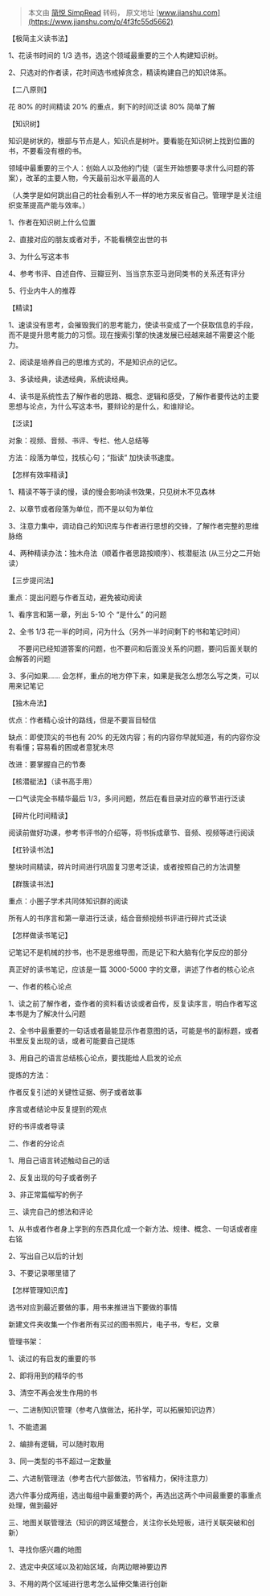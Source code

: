 > 本文由 [简悦 SimpRead](http://ksria.com/simpread/) 转码， 原文地址 [www.jianshu.com](https://www.jianshu.com/p/4f3fc55d5662)

【极简主义读书法】

1、花读书时间的 1/3 选书，选这个领域最重要的三个人构建知识树。

2、只选对的作者读，花时间选书戒掉贪念，精读构建自己的知识体系。

【二八原则】

花 80% 的时间精读 20% 的重点，剩下的时间泛读 80% 简单了解

【知识树】

知识是树状的，根部与节点是人，知识点是树叶。要看能在知识树上找到位置的书，不要看没有根的书。

领域中最重要的三个人：创始人以及他的门徒（诞生开始想要寻求什么问题的答案），改革的主要人物，今天最前沿水平最高的人

（人类学是如何跳出自己的社会看别人不一样的地方来反省自己。管理学是关注组织变革提高产能与效率。）

1、作者在知识树上什么位置

2、直接对应的朋友或者对手，不能看横空出世的书

3、为什么写这本书

4、参考书评、自述自传、豆瓣豆列、当当京东亚马逊同类书的关系还有评分

5、行业内牛人的推荐

【精读】

1、速读没有思考，会摧毁我们的思考能力，使读书变成了一个获取信息的手段，而不是提升思考能力的习惯。现在搜索引擎的快速发展已经越来越不需要这个能力。

2、阅读是培养自己的思维方式的，不是知识点的记忆。

3、多读经典，读透经典，系统读经典。

4、读书是系统性去了解作者的思路、概念、逻辑和感受，了解作者要传达的主要思想与论点，为什么写这本书，要辩论的是什么，和谁辩论。

【泛读】

对象：视频、音频、书评、专栏、他人总结等

方法：段落为单位，找核心句；“指读” 加快读书速度。

【怎样有效率精读】

1、精读不等于读的慢，读的慢会影响读书效果，只见树木不见森林

2、以章节或者段落为单位，而不是以句为单位

3、注意力集中，调动自己的知识库与作者进行思想的交锋，了解作者完整的思维脉络

4、两种精读办法：独木舟法（顺着作者思路按顺序）、核潜艇法 (从三分之二开始读）

【三步提问法】

重点：提出问题与作者互动，避免被动阅读

1、看序言和第一章，列出 5-10 个 “是什么” 的问题

2、全书 1/3 花一半的时间，问为什么（另外一半时间剩下的书和笔记时间）

     不要问已经知道答案的问题，也不要问和后面没关系的问题，要问后面关联的会解答的问题

3、多问如果…… 会怎样，重点的地方停下来，如果是我怎么想怎么写之类，可以用来记笔记

【独木舟法】

优点：作者精心设计的路线，但是不要盲目轻信

缺点：即使顶尖的书也有 20% 的无效内容；有的内容你早就知道，有的内容你没有看懂；容易看的困或者意犹未尽

改进：要掌握自己的节奏

【核潜艇法】（读书高手用）

一口气读完全书精华最后 1/3，多问问题，然后在看目录对应的章节进行泛读

【碎片化时间精读】

阅读前做好功课，参考书评书的介绍等，将书拆成章节、音频、视频等进行阅读

【杠铃读书法】

整块时间精读，碎片时间进行巩固复习思考泛读，或者按照自己的方法调整

【群簇读书法】

重点：小圈子学术共同体知识群的阅读

所有人的书序言和第一章进行泛读，结合音频视频书评进行碎片式泛读

【怎样做读书笔记】

记笔记不是机械的抄书，也不是思维导图，而是记下和大脑有化学反应的部分

真正好的读书笔记，应该是一篇 3000-5000 字的文章，讲述了作者的核心论点

一、作者的核心论点

1、读之前了解作者，查作者的资料看访谈或者自传，反复读序言，明白作者写这本书是为了解决什么问题

2、全书中最重要的一句话或者最能显示作者意图的话，可能是书的副标题，或者书里反复出现的话，或者可能要自己提炼

3、用自己的语言总结核心论点，要找能给人启发的论点

提炼的方法：

作者反复引述的关键性证据、例子或者故事

序言或者结论中反复提到的观点

好的书评或者导读

二、作者的分论点

1、用自己语言转述触动自己的话

2、反复出现的句子或者例子

3、非正常篇幅写的例子

三、读完自己的想法和评论

1、从书或者作者身上学到的东西具化成一个新方法、规律、概念、一句话或者座右铭

2、写出自己以后的计划

3、不要记录哪里错了

【怎样管理知识库】

选书对应到最近要做的事，用书来推进当下要做的事情

新建文件夹收集一个作者所有买过的图书照片，电子书，专栏，文章

管理书架：

1、读过的有启发的重要的书

2、即将用到的精华的书

3、清空不再会发生作用的书

一、二进制知识管理（参考八旗做法，拓扑学，可以拓展知识边界）

1、不能遗漏

2、编排有逻辑，可以随时取用

3、同一类型的书不超过一定数量

二、六进制管理法（参考古代六部做法，节省精力，保持注意力）

选六件事分成两组，选出每组中最重要的两个，再选出这两个中间最重要的事重点处理，做到最好

三、地图关联管理法（知识的跨区域整合，关注你长处短板，进行关联突破和创新）

1、寻找你感兴趣的地图

2、选定中央区域以及初始区域，向两边眼神要边界

3、不用的两个区域进行思考怎么延伸交集进行创新